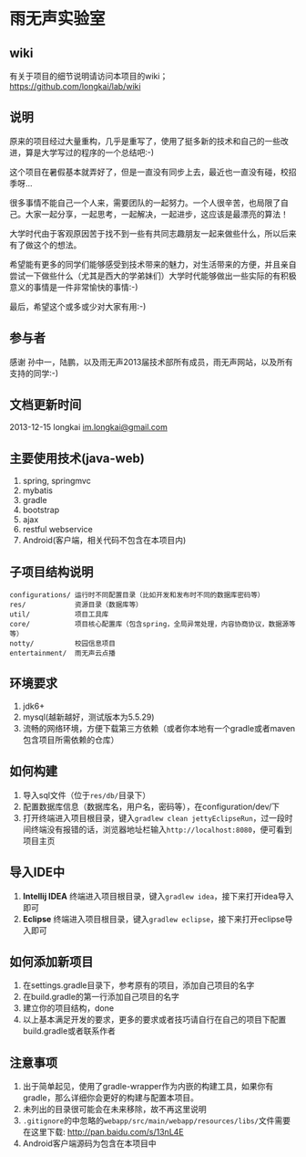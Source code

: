 雨无声实验室
========================

## wiki
有关于项目的细节说明请访问本项目的wiki；https://github.com/longkai/lab/wiki

## 说明
原来的项目经过大量重构，几乎是重写了，使用了挺多新的技术和自己的一些改进，算是大学写过的程序的一个总结吧:-)

这个项目在暑假基本就弄好了，但是一直没有同步上去，最近也一直没有碰，校招季呀...

很多事情不能自己一个人来，需要团队的一起努力。一个人很辛苦，也局限了自己。大家一起分享，一起思考，一起解决，一起进步，这应该是最漂亮的算法！

大学时代由于客观原因苦于找不到一些有共同志趣朋友一起来做些什么，所以后来有了做这个的想法。

希望能有更多的同学们能够感受到技术带来的魅力，对生活带来的方便，并且亲自尝试一下做些什么（尤其是西大的学弟妹们）大学时代能够做出一些实际的有积极意义的事情是一件非常愉快的事情:-)

最后，希望这个或多或少对大家有用:-)

## 参与者
感谢 孙中一，陆鹏，以及雨无声2013届技术部所有成员，雨无声网站，以及所有支持的同学:-)

## 文档更新时间
2013-12-15 longkai im.longkai@gmail.com

## 主要使用技术(java-web)
1. spring, springmvc
2. mybatis
3. gradle
4. bootstrap
5. ajax
6. restful webservice
7. Android(客户端，相关代码不包含在本项目内)

## 子项目结构说明
```
configurations/	运行时不同配置目录（比如开发和发布时不同的数据库密码等）
res/			资源目录（数据库等）
util/			项目工具库
core/			项目核心配置库（包含spring，全局异常处理，内容协商协议，数据源等等）
notty/			校园信息项目
entertainment/	雨无声云点播
```
## 环境要求
1. jdk6+
2. mysql(越新越好，测试版本为5.5.29)
3. 流畅的网络环境，方便下载第三方依赖（或者你本地有一个gradle或者maven包含项目所需依赖的仓库）

## 如何构建
1. 导入sql文件（位于``res/db/``目录下）
2. 配置数据库信息（数据库名，用户名，密码等），在configuration/dev/下
3. 打开终端进入项目根目录，键入``gradlew clean jettyEclipseRun``，过一段时间终端没有报错的话，浏览器地址栏输入``http://localhost:8080``，便可看到项目主页

## 导入IDE中
1. **Intellij IDEA** 终端进入项目根目录，键入``gradlew idea``，接下来打开idea导入即可
2. **Eclipse** 终端进入项目根目录，键入``gradlew eclipse``，接下来打开eclipse导入即可

## 如何添加新项目
1. 在settings.gradle目录下，参考原有的项目，添加自己项目的名字
2. 在build.gradle的第一行添加自己项目的名字
3. 建立你的项目结构，done
4. 以上基本满足开发的要求，更多的要求或者技巧请自行在自己的项目下配置build.gradle或者联系作者

## 注意事项
1. 出于简单起见，使用了gradle-wrapper作为内嵌的构建工具，如果你有gradle，那么详细你会更好的构建与配置本项目。
2. 未列出的目录很可能会在未来移除，故不再这里说明
3. ``.gitignore``的中忽略的``webapp/src/main/webapp/resources/libs/``文件需要在这里下载: http://pan.baidu.com/s/13nL4E
4. Android客户端源码为包含在本项目中
